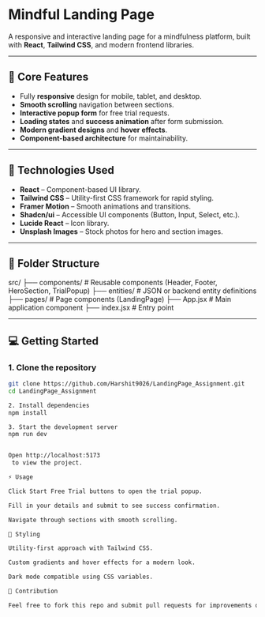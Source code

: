 # Mindful Landing Page

A responsive and interactive landing page for a mindfulness platform, built with **React**, **Tailwind CSS**, and modern frontend libraries.

---

## 🚀 Core Features

- Fully **responsive** design for mobile, tablet, and desktop.
- **Smooth scrolling** navigation between sections.
- **Interactive popup form** for free trial requests.
- **Loading states** and **success animation** after form submission.
- **Modern gradient designs** and **hover effects**.
- **Component-based architecture** for maintainability.

---

## 🎨 Technologies Used

- **React** – Component-based UI library.
- **Tailwind CSS** – Utility-first CSS framework for rapid styling.
- **Framer Motion** – Smooth animations and transitions.
- **Shadcn/ui** – Accessible UI components (Button, Input, Select, etc.).
- **Lucide React** – Icon library.
- **Unsplash Images** – Stock photos for hero and section images.

---

## 📁 Folder Structure

src/
├── components/ # Reusable components (Header, Footer, HeroSection, TrialPopup)
├── entities/ # JSON or backend entity definitions
├── pages/ # Page components (LandingPage)
├── App.jsx # Main application component
├── index.jsx # Entry point


---

## 💻 Getting Started

### 1. Clone the repository
```bash
git clone https://github.com/Harshit9026/LandingPage_Assignment.git
cd LandingPage_Assignment

2. Install dependencies
npm install

3. Start the development server
npm run dev


Open http://localhost:5173
 to view the project.

⚡ Usage

Click Start Free Trial buttons to open the trial popup.

Fill in your details and submit to see success confirmation.

Navigate through sections with smooth scrolling.

🎨 Styling

Utility-first approach with Tailwind CSS.

Custom gradients and hover effects for a modern look.

Dark mode compatible using CSS variables.

📩 Contribution

Feel free to fork this repo and submit pull requests for improvements or new features.






